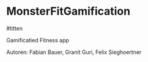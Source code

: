 # MonsterFitGamification
#titten

Gamificatied Fitness app

Autoren: Fabian Bauer, Granit Guri, Felix Sieghoertner
